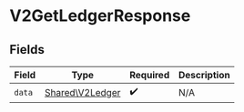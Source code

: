 # V2GetLedgerResponse


## Fields

| Field                                              | Type                                               | Required                                           | Description                                        |
| -------------------------------------------------- | -------------------------------------------------- | -------------------------------------------------- | -------------------------------------------------- |
| `data`                                             | [Shared\V2Ledger](../../Models/Shared/V2Ledger.md) | :heavy_check_mark:                                 | N/A                                                |